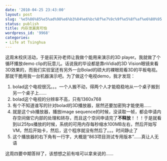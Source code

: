 ```yaml
---
date: '2010-04-25 23:43:00'
layout: post
slug: '%e5%86%85%e5%ad%98%e6%b3%84%e6%bc%8f%e7%9c%9f%e5%8f%af%e6%80%95'
status: publish
title: 内存泄漏真可怕
wordpress_id: '9968'
categories:
- Life at Tsinghua
---
```


这周末校庆活动，于是前天孙老师让我做个能用来演示的3D player。我就做了个循环播放demo clip的玩意儿。话说我的毕设都是靠nVidia的3D Vision眼镜来看3D效果的，而我们实验室还有另外一台Bolad的硕大的裸眼观看3D的平板电视。那就干脆用我一台机器演示吧。为了做这个电视demo，我才发现：

  1. bolad这个电视很沉。。。一个人搬不动，得两个人才能稳稳地从一个桌子搬到另一个桌子上……
  2. bolad这个电视的分辨率不高，只有1360x768
  3. 有个不知道谁写的针对bolad的3D播放器，居然还要加密狗才能使用……
  4. 就是这个sb播放器，播放image sequence的时候，没读取一帧，都会申请内存空间做它内部的处理和转存，而且这个空间申请完了**不释放**！！！于是就看到以25fps播放的时候，系统的可用内存每秒缩水100MB左右，然后开始写VM，然后开始卡，然后，这个程序就没有然后了。。。时间静止了
  5. 这个播放器的右下角有一行字，大概是“863项目测试专用版本”……真让人无语

这周四要中期答辩了，该想想之前有啥可以拿来说的……
